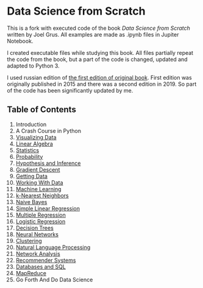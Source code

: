 Data Science from Scratch
=========================

This is a fork with executed code of the book _Data Science from Scratch_ written by Joel Grus.
All examples are made as .ipynb files in Jupiter Notebook.

I created executable files while studying this book. All files partially repeat the code from the book, but a part of the code is changed, updated and adapted to Python 3.

I used russian edition of [the first edition of original book](https://www.oreilly.com/library/view/data-science-from/9781491901410/). First edition was originally published in 2015 and there was a second edition in 2019. So part of the code has been significantly updated by me.

## Table of Contents

1. Introduction
2. A Crash Course in Python
3. [Visualizing Data](https://github.com/MarkVoitov/data-science-from-scratch/blob/master/ipynb/03_visualizing_data.ipynb)
4. [Linear Algebra](https://github.com/MarkVoitov/data-science-from-scratch/blob/master/ipynb/04_linear_algebra.ipynb)
5. [Statistics](https://github.com/MarkVoitov/data-science-from-scratch/blob/master/ipynb/05_statistics.ipynb)
6. [Probability](https://github.com/MarkVoitov/data-science-from-scratch/blob/master/ipynb/06_probability.ipynb)
7. [Hypothesis and Inference](https://github.com/MarkVoitov/data-science-from-scratch/blob/master/ipynb/07_hypothesis_and_inference.ipynb)
8. [Gradient Descent](https://github.com/MarkVoitov/data-science-from-scratch/blob/master/ipynb/08_gradient_descent.ipynb)
9. [Getting Data](https://github.com/MarkVoitov/data-science-from-scratch/blob/master/ipynb/09_getting_data.ipynb)
10. [Working With Data](https://github.com/MarkVoitov/data-science-from-scratch/blob/master/ipynb/10_working_with_data.ipynb)
11. [Machine Learning](https://github.com/MarkVoitov/data-science-from-scratch/blob/master/ipynb/11_machine_learning.ipynb)
12. [k-Nearest Neighbors](https://github.com/MarkVoitov/data-science-from-scratch/blob/master/ipynb/12_k_nearest_neighbors.ipynb)
13. [Naive Bayes](https://github.com/MarkVoitov/data-science-from-scratch/blob/master/ipynb/13_naive_bayes.ipynb)
14. [Simple Linear Regression](https://github.com/MarkVoitov/data-science-from-scratch/blob/master/ipynb/14_simple_linear_regression.ipynb)
15. [Multiple Regression](https://github.com/MarkVoitov/data-science-from-scratch/blob/master/ipynb/15_multiple_regression.ipynb)
16. [Logistic Regression](https://github.com/MarkVoitov/data-science-from-scratch/blob/master/ipynb/16_logistic_regression.ipynb)
17. [Decision Trees](https://github.com/MarkVoitov/data-science-from-scratch/blob/master/ipynb/17_decision_trees.ipynb)
18. [Neural Networks](https://github.com/MarkVoitov/data-science-from-scratch/blob/master/ipynb/18_neural_networks.ipynb)
19. [Clustering](https://github.com/MarkVoitov/data-science-from-scratch/blob/master/ipynb/19_clustering.ipynb)
20. [Natural Language Processing](https://github.com/MarkVoitov/data-science-from-scratch/blob/master/ipynb/20_natural_language_processing.ipynb)
21. [Network Analysis](https://github.com/MarkVoitov/data-science-from-scratch/blob/master/ipynb/21_network_analysis.ipynb)
22. [Recommender Systems](https://github.com/joelgrus/data-science-from-scratch/blob/master/scratch/recommender_systems.py)
23. [Databases and SQL](https://github.com/joelgrus/data-science-from-scratch/blob/master/scratch/databases.py)
24. [MapReduce](https://github.com/joelgrus/data-science-from-scratch/blob/master/scratch/mapreduce.py)
25. Go Forth And Do Data Science
